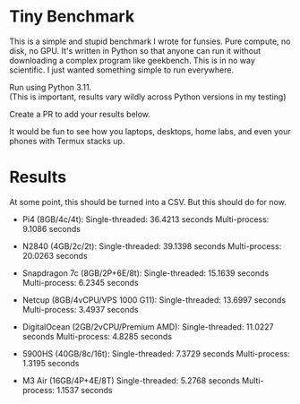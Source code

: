 # Tiny Benchmark

This is a simple and stupid benchmark I wrote for funsies. 
Pure compute, no disk, no GPU. 
It's written in Python so that anyone can run it without downloading a complex program like geekbench.
This is in no way scientific. I just wanted something simple to run everywhere.

Run using Python 3.11.  
(This is important, results vary wildly across Python versions in my testing) 

Create a PR to add your results below.

It would be fun to see how you laptops, desktops, home labs, and even your phones with Termux stacks up.

# Results

At some point, this should be turned into a CSV. But this should do for now.

- Pi4 (8GB/4c/4t):
  Single-threaded: 36.4213 seconds
  Multi-process: 9.1086 seconds

- N2840 (4GB/2c/2t):
  Single-threaded: 39.1398 seconds
  Multi-process: 20.0263 seconds

- Snapdragon 7c (8GB/2P+6E/8t):
  Single-threaded: 15.1639 seconds
  Multi-process: 6.2345 seconds

- Netcup (8GB/4vCPU/VPS 1000 G11):
  Single-threaded: 13.6997 seconds
  Multi-process: 3.4937 seconds

- DigitalOcean (2GB/2vCPU/Premium AMD):
  Single-threaded: 11.0227 seconds
  Multi-process: 4.8285 seconds

- 5900HS (40GB/8c/16t):
  Single-threaded: 7.3729 seconds
  Multi-process: 1.3195 seconds

- M3 Air (16GB/4P+4E/8T)
  Single-threaded: 5.2768 seconds
  Multi-process: 1.1537 seconds
